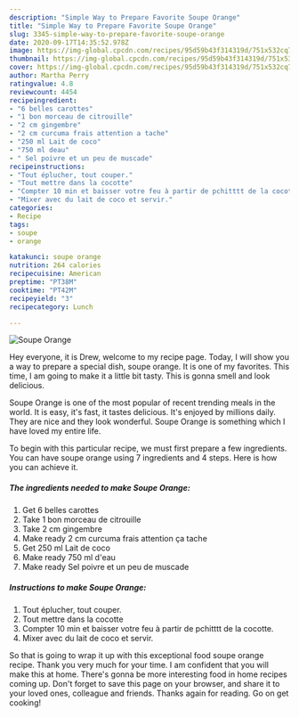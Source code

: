 ```yaml
---
description: "Simple Way to Prepare Favorite Soupe Orange"
title: "Simple Way to Prepare Favorite Soupe Orange"
slug: 3345-simple-way-to-prepare-favorite-soupe-orange
date: 2020-09-17T14:35:52.978Z
image: https://img-global.cpcdn.com/recipes/95d59b43f314319d/751x532cq70/soupe-orange-photo-principale-de-la-recette.jpg
thumbnail: https://img-global.cpcdn.com/recipes/95d59b43f314319d/751x532cq70/soupe-orange-photo-principale-de-la-recette.jpg
cover: https://img-global.cpcdn.com/recipes/95d59b43f314319d/751x532cq70/soupe-orange-photo-principale-de-la-recette.jpg
author: Martha Perry
ratingvalue: 4.8
reviewcount: 4454
recipeingredient:
- "6 belles carottes"
- "1 bon morceau de citrouille"
- "2 cm gingembre"
- "2 cm curcuma frais attention a tache"
- "250 ml Lait de coco"
- "750 ml deau"
- " Sel poivre et un peu de muscade"
recipeinstructions:
- "Tout éplucher, tout couper."
- "Tout mettre dans la cocotte"
- "Compter 10 min et baisser votre feu à partir de pchitttt de la cocotte."
- "Mixer avec du lait de coco et servir."
categories:
- Recipe
tags:
- soupe
- orange

katakunci: soupe orange 
nutrition: 264 calories
recipecuisine: American
preptime: "PT38M"
cooktime: "PT42M"
recipeyield: "3"
recipecategory: Lunch

---
```



![Soupe Orange](https://img-global.cpcdn.com/recipes/95d59b43f314319d/751x532cq70/soupe-orange-photo-principale-de-la-recette.jpg)

Hey everyone, it is Drew, welcome to my recipe page. Today, I will show you a way to prepare a special dish, soupe orange. It is one of my favorites. This time, I am going to make it a little bit tasty. This is gonna smell and look delicious.



Soupe Orange is one of the most popular of recent trending meals in the world. It is easy, it's fast, it tastes delicious. It's enjoyed by millions daily. They are nice and they look wonderful. Soupe Orange is something which I have loved my entire life.


To begin with this particular recipe, we must first prepare a few ingredients. You can have soupe orange using 7 ingredients and 4 steps. Here is how you can achieve it.

<!--inarticleads1-->

##### The ingredients needed to make Soupe Orange:

1. Get 6 belles carottes
1. Take 1 bon morceau de citrouille
1. Take 2 cm gingembre
1. Make ready 2 cm curcuma frais attention ça tache
1. Get 250 ml Lait de coco
1. Make ready 750 ml d&#39;eau
1. Make ready  Sel poivre et un peu de muscade




<!--inarticleads2-->

##### Instructions to make Soupe Orange:

1. Tout éplucher, tout couper.
1. Tout mettre dans la cocotte
1. Compter 10 min et baisser votre feu à partir de pchitttt de la cocotte.
1. Mixer avec du lait de coco et servir.




So that is going to wrap it up with this exceptional food soupe orange recipe. Thank you very much for your time. I am confident that you will make this at home. There's gonna be more interesting food in home recipes coming up. Don't forget to save this page on your browser, and share it to your loved ones, colleague and friends. Thanks again for reading. Go on get cooking!
